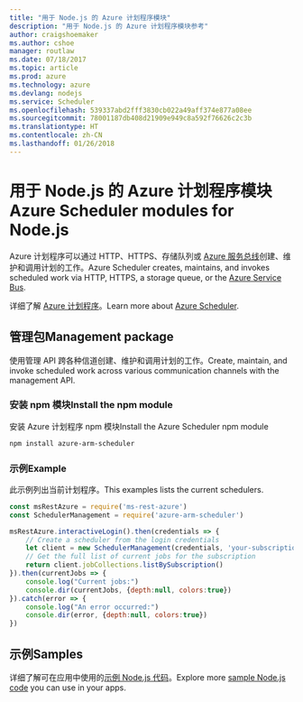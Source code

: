 ```yaml
---
title: "用于 Node.js 的 Azure 计划程序模块"
description: "用于 Node.js 的 Azure 计划程序模块参考"
author: craigshoemaker
ms.author: cshoe
manager: routlaw
ms.date: 07/18/2017
ms.topic: article
ms.prod: azure
ms.technology: azure
ms.devlang: nodejs
ms.service: Scheduler
ms.openlocfilehash: 539337abd2fff3830cb022a49aff374e877a08ee
ms.sourcegitcommit: 78001187db408d21909e949c8a592f76626c2c3b
ms.translationtype: HT
ms.contentlocale: zh-CN
ms.lasthandoff: 01/26/2018
---
```

# <a name="azure-scheduler-modules-for-nodejs"></a><span data-ttu-id="688f7-103">用于 Node.js 的 Azure 计划程序模块</span><span class="sxs-lookup"><span data-stu-id="688f7-103">Azure Scheduler modules for Node.js</span></span>

<span data-ttu-id="688f7-104">Azure 计划程序可以通过 HTTP、HTTPS、存储队列或 [Azure 服务总线](/azure/service-bus-messaging/service-bus-messaging-overview)创建、维护和调用计划的工作。</span><span class="sxs-lookup"><span data-stu-id="688f7-104">Azure Scheduler creates, maintains, and invokes scheduled work via HTTP, HTTPS, a storage queue, or the [Azure Service Bus](/azure/service-bus-messaging/service-bus-messaging-overview).</span></span>

<span data-ttu-id="688f7-105">详细了解 [Azure 计划程序](/azure/scheduler/scheduler-intro)。</span><span class="sxs-lookup"><span data-stu-id="688f7-105">Learn more about [Azure Scheduler](/azure/scheduler/scheduler-intro).</span></span>

## <a name="management-package"></a><span data-ttu-id="688f7-106">管理包</span><span class="sxs-lookup"><span data-stu-id="688f7-106">Management package</span></span>

<span data-ttu-id="688f7-107">使用管理 API 跨各种信道创建、维护和调用计划的工作。</span><span class="sxs-lookup"><span data-stu-id="688f7-107">Create, maintain, and invoke scheduled work across various communication channels with the management API.</span></span>

### <a name="install-the-npm-module"></a><span data-ttu-id="688f7-108">安装 npm 模块</span><span class="sxs-lookup"><span data-stu-id="688f7-108">Install the npm module</span></span>

<span data-ttu-id="688f7-109">安装 Azure 计划程序 npm 模块</span><span class="sxs-lookup"><span data-stu-id="688f7-109">Install the Azure Scheduler npm module</span></span>

```bash
npm install azure-arm-scheduler
```

### <a name="example"></a><span data-ttu-id="688f7-110">示例</span><span class="sxs-lookup"><span data-stu-id="688f7-110">Example</span></span>

<span data-ttu-id="688f7-111">此示例列出当前计划程序。</span><span class="sxs-lookup"><span data-stu-id="688f7-111">This examples lists the current schedulers.</span></span>

```javascript
const msRestAzure = require('ms-rest-azure')
const SchedulerManagement = require('azure-arm-scheduler')

msRestAzure.interactiveLogin().then(credentials => {
    // Create a scheduler from the login credentials
    let client = new SchedulerManagement(credentials, 'your-subscription-id')
    // Get the full list of current jobs for the subscription
    return client.jobCollections.listBySubscription()
}).then(currentJobs => {
    console.log("Current jobs:")
    console.dir(currentJobs, {depth:null, colors:true})
}).catch(error => {
    console.log("An error occurred:")
    console.dir(error, {depth:null, colors:true})
})
```

## <a name="samples"></a><span data-ttu-id="688f7-112">示例</span><span class="sxs-lookup"><span data-stu-id="688f7-112">Samples</span></span>

<span data-ttu-id="688f7-113">详细了解可在应用中使用的[示例 Node.js 代码](https://azure.microsoft.com/resources/samples/?platform=nodejs)。</span><span class="sxs-lookup"><span data-stu-id="688f7-113">Explore more [sample Node.js code](https://azure.microsoft.com/resources/samples/?platform=nodejs) you can use in your apps.</span></span>
